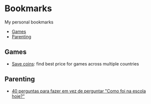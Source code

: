 # Bookmarks
My personal bookmarks

* [Games](#games)
* [Parenting](#parenting)

## Games

* [Save coins](https://savecoins.app/): find best price for games across multiple countries

## Parenting

* [40 perguntas para fazer em vez de perguntar "Como foi na escola hoje?"](http://tudosobreminhamae.com/blog/2017/5/18/40-perguntas-para-fazer-em-vez-de-perguntar-como-foi-na-escola-hoje)
